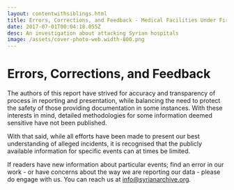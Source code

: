 ```yaml
---
layout: contentwithsiblings.html
title: Errors, Corrections, and Feedback - Medical Facilities Under Fire
date: 2017-07-01T00:04:18.055Z
desc: An investigation about attacking Syrian hospitals
image: /assets/cover-photo-web.width-800.png
---
```

# Errors, Corrections, and Feedback

The authors of this report have strived for accuracy and transparency of process in reporting and presentation, while balancing the need to protect the safety of those providing documentation in some instances. With these interests in mind, detailed methodologies for some information deemed sensitive have not been published.

With that said, while all efforts have been made to present our best understanding of alleged incidents, it is recognised that the publicly available information for specific events can at times be limited.

If readers have new information about particular events; find an error in our work - or have concerns about the way we are reporting our data - please do engage with us. You can reach us at info@syrianarchive.org.
